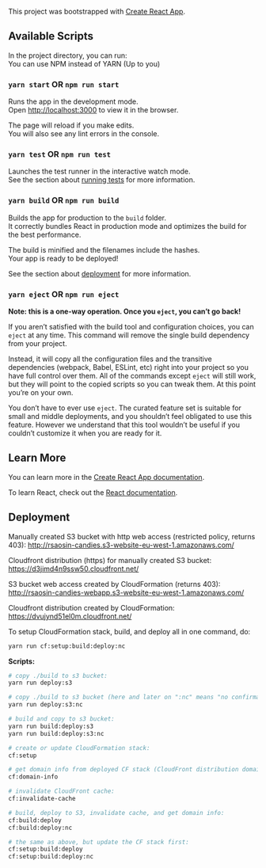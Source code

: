 This project was bootstrapped with [Create React App](https://github.com/facebook/create-react-app).

## Available Scripts

In the project directory, you can run:  
You can use NPM instead of YARN (Up to you)  

### `yarn start` OR `npm run start`

Runs the app in the development mode.<br />
Open [http://localhost:3000](http://localhost:3000) to view it in the browser.

The page will reload if you make edits.<br />
You will also see any lint errors in the console.

### `yarn test` OR `npm run test`

Launches the test runner in the interactive watch mode.<br />
See the section about [running tests](https://facebook.github.io/create-react-app/docs/running-tests) for more information.

### `yarn build` OR `npm run build`

Builds the app for production to the `build` folder.<br />
It correctly bundles React in production mode and optimizes the build for the best performance.

The build is minified and the filenames include the hashes.<br />
Your app is ready to be deployed!

See the section about [deployment](https://facebook.github.io/create-react-app/docs/deployment) for more information.

### `yarn eject` OR `npm run eject`

**Note: this is a one-way operation. Once you `eject`, you can’t go back!**

If you aren’t satisfied with the build tool and configuration choices, you can `eject` at any time. This command will remove the single build dependency from your project.

Instead, it will copy all the configuration files and the transitive dependencies (webpack, Babel, ESLint, etc) right into your project so you have full control over them. All of the commands except `eject` will still work, but they will point to the copied scripts so you can tweak them. At this point you’re on your own.

You don’t have to ever use `eject`. The curated feature set is suitable for small and middle deployments, and you shouldn’t feel obligated to use this feature. However we understand that this tool wouldn’t be useful if you couldn’t customize it when you are ready for it.

## Learn More

You can learn more in the [Create React App documentation](https://facebook.github.io/create-react-app/docs/getting-started).

To learn React, check out the [React documentation](https://reactjs.org/).

## Deployment

Manually created S3 bucket with http web access (restricted policy, returns 403):
http://rsaosin-candies.s3-website-eu-west-1.amazonaws.com/

Cloudfront distribution (https) for manually created S3 bucket:
https://d3jimd4n9ssw50.cloudfront.net/

S3 bucket web access created by CloudFormation (returns 403):
http://rsaosin-candies-webapp.s3-website-eu-west-1.amazonaws.com/

Cloudfront distribution created by CloudFormation:
https://dvujynd51el0m.cloudfront.net/

To setup CloudFormation stack, build, and deploy all in one command, do:
```sh
yarn run cf:setup:build:deploy:nc
``` 

**Scripts:**
```sh
# copy ./build to s3 bucket:
yarn run deploy:s3 

# copy ./build to s3 bucket (here and later on ":nc" means "no confirmations"):
yarn run deploy:s3:nc 

# build and copy to s3 bucket:
yarn run build:deploy:s3
yarn run build:deploy:s3:nc

# create or update CloudFormation stack:
cf:setup

# get domain info from deployed CF stack (CloudFront distribution domain):
cf:domain-info

# invalidate CloudFront cache:
cf:invalidate-cache

# build, deploy to S3, invalidate cache, and get domain info:
cf:build:deploy
cf:build:deploy:nc

# the same as above, but update the CF stack first:
cf:setup:build:deploy
cf:setup:build:deploy:nc
```


